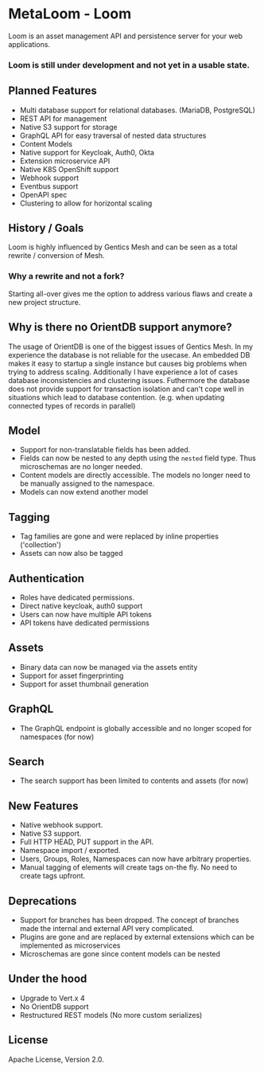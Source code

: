# MetaLoom - Loom

Loom is an asset management API and persistence server for your web applications.

### **Loom is still under development and not yet in a usable state.**

## Planned Features

* Multi database support for relational databases. (MariaDB, PostgreSQL)
* REST API for management
* Native S3 support for storage
* GraphQL API for easy traversal of nested data structures
* Content Models
* Native support for Keycloak, Auth0, Okta
* Extension microservice API
* Native K8S OpenShift support
* Webhook support
* Eventbus support
* OpenAPI spec
* Clustering to allow for horizontal scaling

## History / Goals

Loom is highly influenced by Gentics Mesh and can be seen as a total rewrite / conversion of Mesh.

### Why a rewrite and not a fork?

Starting all-over gives me the option to address various flaws and create a new project structure.

## Why is there no OrientDB support anymore?

The usage of OrientDB is one of the biggest issues of Gentics Mesh. In my experience the database is not reliable for the usecase. An embedded DB makes it easy to startup a single instance but causes big problems when trying to address scaling. Additionally I have experience a lot of cases database inconsistencies and clustering issues. Futhermore the database does not provide support for transaction isolation and can't cope well in situations which lead to database contention. (e.g. when updating connected types of records in parallel)

## Model

- Support for non-translatable fields has been added.
- Fields can now be nested to any depth using the `nested` field type. Thus microschemas are no longer needed.
- Content models are directly accessible. The models no longer need to be manually assigned to the namespace.
- Models can now extend another model

## Tagging

- Tag families are gone and were replaced by inline properties ('collection')
- Assets can now also be tagged

## Authentication

- Roles have dedicated permissions.
- Direct native keycloak, auth0 support
- Users can now have multiple API tokens
- API tokens have dedicated permissions

## Assets

- Binary data can now be managed via the assets entity
- Support for asset fingerprinting
- Support for asset thumbnail generation

## GraphQL

- The GraphQL endpoint is globally accessible and no longer scoped for namespaces (for now)

## Search 

- The search support has been limited to contents and assets (for now)

## New Features

- Native webhook support.
- Native S3 support.
- Full HTTP HEAD, PUT support in the API.
- Namespace import / exported.
- Users, Groups, Roles, Namespaces can now have arbitrary properties.
- Manual tagging of elements will create tags on-the fly. No need to create tags upfront.

## Deprecations

- Support for branches has been dropped. The concept of branches made the internal and external API very complicated.
- Plugins are gone and are replaced by external extensions which can be implemented as microservices
- Microschemas are gone since content models can be nested

## Under the hood

* Upgrade to Vert.x 4
* No OrientDB support
* Restructured REST models (No more custom serializes)

## License

Apache License, Version 2.0.
